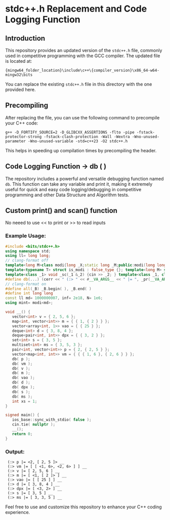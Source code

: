 # stdc++.h Replacement and Code Logging Function

## Introduction

This repository provides an updated version of the `stdc++.h` file, commonly used in competitive programming with the GCC compiler. The updated file is located at:

`{mingw64_folder_location}\include\c++\{compiler_version}\x86_64-w64-mingw32\bits`

You can replace the existing `stdc++.h` file in this directory with the one provided here.

## Precompiling

After replacing the file, you can use the following command to precompile your C++ code:

```bash/cmd
g++ -D_FORTIFY_SOURCE=2 -D_GLIBCXX_ASSERTIONS -flto -pipe -fstack-protector-strong -fstack-clash-protection -Wall -Wextra -Wno-unused-parameter -Wno-unused-variable -std=c++23 -O2 stdc++.h
```

This helps in speeding up compilation times by precompiling the header.

## Code Logging Function -> db ( )

The repository includes a powerful and versatile debugging function named `db`. This function can take any variable and print it, making it extremely useful for quick and easy code logging/debugging in competitive programming and other Data Structure and Algorithm tests.


## Custom print() and scan() function 

No neeed to use << to print or >> to read inputs 

### Example Usage:

```cpp
#include <bits/stdc++.h>
using namespace std;
using ll= long long;
// clang-format off
template<long M>class modi{long _X;static long _M;public:modi(long long _H = 0):_X(_H % _M) {if (_X < 0){_X += _M;}}static void set(long _J){_M = _J; }modi &operator+=(const modi &_O) { _X += _O._X; if(_X >= _M){_X -= _M;}return *this;}modi &operator-=(const modi &_O){_X -= _O._X;if(_X<0) {_X += _M; } return *this;}modi &operator*=(const modi &_O) { _X = (1LL * _X * _O._X) % _M; return *this;}friend modi operator+(const modi &_L, const modi &_R) { return modi(_L) += _R; }friend modi operator-(const modi &_L, const modi &_R) { return modi(_L) -= _R; }friend modi operator*(const modi &_L, const modi &_R) {return modi(_L) *= _R; }friend modi operator/(const modi &_L, const modi &_R) { return modi(_L) /= _R; }modi &operator/=(const modi &_O) { return *this *=_O.inv();}modi &operator++(){return *this += 1;}modi operator++(int) { modi _L = *this; ++(*this); return _L;}modi &operator--( ) { return (*this) -= 1; }modi operator--(int) { modi _L = *this; --(*this); return _L;}bool operator==(const modi &_O) const { return _X == _O._X; }bool operator!=(const modi &_O) const {return !(*this == _O);}bool operator<(const modi &_O)const{return _X < _O._X; }modi inv() const { return pow(_M - 2); }modi pow(int _Ex) const { assert(_Ex >= 0); modi _Bs = *this, _Rs = 1; for ( ; _Ex>0;_Ex>>= 1){if (_Ex&1){_Rs *= _Bs;}_Bs *= _Bs;}return _Rs;}friend ostream &operator<<(ostream &os,modi &m){return os << m._X; }long d() const{ return _X; } };template<long _Md>long modi<_Md>::_M = _Md;
template<typename T> struct is_modi : false_type {}; template<long M> struct is_modi<modi<M>> : true_type {}; template<class _1, class _2> ostream &operator<<(ostream &_X, const pair<_1, _2> &_P); template<typename _1T, typename... Ts> constexpr bool is_any_of = (is_same_v<_1T, Ts> || ...); template<typename _T1, typename = enable_if_t<!is_same_v<_T1, string> && !is_void_v<typename _T1::value_type>>> ostream &operator<<(ostream &_X, const _T1 &_V) {bool _3 = 0, _4 = 1, _5 = &_X == &cerr;_X << (_5 ? "[ " : "");for ( int j = 0; auto &_G1 : _V ) {_3 = is_any_of<decay_t<decltype(_G1)>, char, long long, int, bool, string> || is_modi<decay_t<decltype(_G1)>>::value;(!_3 || _4) ? _X << _G1 : _X << (_5 ? ", " : " ") << _G1;_4 = 0;}return _X << (_5 ? " ].." : (_3) ? "\n" : ""); } template<class _1, class _2> ostream &operator<<(ostream &_X, const pair<_1, _2> &_P) {bool _5 = &_X == &cerr;return _X << (_5 ? "<" : "") << _P.first << (_5 ? ", " : " ") << _P.second << (_5 ? "> " : ""); } template<class... Ts> void _pr(const Ts &..._) {((cerr << _ << " __ "), ...);cerr << '\n'; }
template<class _1> void _sc(_1 &_2) {cin >> _2; } template<class _1, class S> void _sc(pair<_1, S> &_3) {_sc(_3.first), _sc(_3.second); } template<class _1> void _sc(vector<_1> &_2) {for ( auto &i : _2 ) {_sc(i);} } template<typename... _5> void in(_5 &..._4) {(_sc(_4), ...); } template<typename T> void out(const T &_) {if constexpr ( is_same_v<T, char> ) {cout << _ << (_ == '\n' ? "" : " ");} else {cout << _ << (is_integral_v<T> || is_same_v<T, string> || is_modi<T>::value ? " " : "");} } template<typename... _F> void out(const _F &..._) {(out(_), ...); }
#define db(...) (cerr << " (:> " << #__VA_ARGS__ << " |= ", _pr(__VA_ARGS__))
// clang-format on
#define all(_B) _B.begin( ), _B.end( )
#define int long long
const ll md= 1000000007, inf= 2e18, N= 1e6;
using mint= modi<md>;

void __() {
   vector<int> v = { 2, 5, 6 };
   map<int, vector<int>> m = { { 1, { 2 } } };
   vector<array<int, 1>> vao = { { 25 } };
   deque<int> d = { 3, 8, 4 };
   deque<pair<int, int>> dpx = { { 3, 2 } };
   set<int> s = { 3, 5 };
   multiset<int> ms = { 3, 5, 3 };
   pair<int, vector<int>> p = { 2, { 2, 5 } };
   vector<map<int, int>> vm = { { { 1, 6 }, { 2, 6 } } };
   db( p );
   db( vm );
   db( v );
   db( m );
   db( vao );
   db( d );
   db( dpx );
   db( s );
   db( ms );
   int xs = 1;
}

signed main() {
   ios_base::sync_with_stdio( false );
   cin.tie( nullptr );
   __();
   return 0;
}
```

### Output:

```
 (:> p |= <2, [ 2, 5 ]> __
 (:> vm |= [ [ <1, 6>, <2, 6> ] ] __
 (:> v |= [ 2, 5, 6 ] __
 (:> m |= [ <1, [ 2 ]> ] __
 (:> vao |= [ [ 25 ] ] __
 (:> d |= [ 3, 8, 4 ] __
 (:> dpx |= [ <3, 2> ] __
 (:> s |= [ 3, 5 ] __
 (:> ms |= [ 3, 3, 5 ] __
```

Feel free to use and customize this repository to enhance your C++ coding experience.
